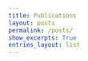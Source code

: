 ```yaml
---
title: Publications
layout: posts
permalink: /posts/
show_excerpts: True
entries_layout: list
---
```

